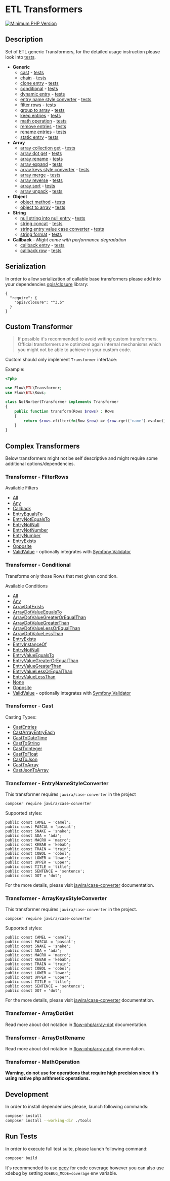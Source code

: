 # ETL Transformers

[![Minimum PHP Version](https://img.shields.io/badge/php-%3E%3D%207.4-8892BF.svg)](https://php.net/)

## Description

Set of ETL generic Transformers, for the detailed usage instruction please look into [tests](tests/Flow/ETL/Transformer/Tests/Unit).

* **Generic**
    * [cast](src/Flow/ETL/Transformer/CastTransformer.php) - [tests](tests/Flow/ETL/Transformer/Tests/Unit/CastTransformerTest.php) 
    * [chain](src/Flow/ETL/Transformer/ChainTransformer.php) - [tests](tests/Flow/ETL/Transformer/Tests/Unit/ChainTransformerTest.php) 
    * [clone entry](src/Flow/ETL/Transformer/CloneEntryTransformer.php) - [tests](tests/Flow/ETL/Transformer/Tests/Unit/CloneEntryTransformerTest.php) 
    * [conditional](src/Flow/ETL/Transformer/ConditionalTransformer.php) - [tests](tests/Flow/ETL/Transformer/Tests/Unit/ConditionalTransformerTest.php) 
    * [dynamic entry](src/Flow/ETL/Transformer/DynamicEntryTransformer.php) - [tests](tests/Flow/ETL/Transformer/Tests/Unit/DynamicEntryTransformerTest.php) 
    * [entry name style converter](src/Flow/ETL/Transformer/EntryNameStyleConverterTransformer.php) - [tests](tests/Flow/ETL/Transformer/Tests/Unit/DynamicEntryTransformerTest.php) 
    * [filter rows](src/Flow/ETL/Transformer/FilterRowsTransformer.php) - [tests](tests/Flow/ETL/Transformer/Tests/Unit/FilterRowsTransformerTest.php) 
    * [group to array](src/Flow/ETL/Transformer/GroupToArrayTransformer.php) - [tests](tests/Flow/ETL/Transformer/Tests/Unit/GroupToArrayTransformerTest.php) 
    * [keep entries](src/Flow/ETL/Transformer/KeepEntriesTransformer.php) - [tests](tests/Flow/ETL/Transformer/Tests/Unit/KeepEntriesTransformerTest.php) 
    * [math operation](src/Flow/ETL/Transformer/MathOperationTransformer.php) - [tests](tests/Flow/ETL/Transformer/Tests/Unit/MathOperationTransformerTest.php) 
    * [remove entries](src/Flow/ETL/Transformer/RemoveEntriesTransformer.php) - [tests](tests/Flow/ETL/Transformer/Tests/Unit/RemoveEntriesTransformerTest.php) 
    * [rename entries](src/Flow/ETL/Transformer/RenameEntriesTransformer.php) - [tests](tests/Flow/ETL/Transformer/Tests/Unit/RenameEntriesTransformerTest.php) 
    * [static entry](src/Flow/ETL/Transformer/StaticEntryTransformer.php) - [tests](tests/Flow/ETL/Transformer/Tests/Unit/StaticEntryTransformerTest.php) 
* **Array**
    * [array collection get](src/Flow/ETL/Transformer/ArrayCollectionGetTransformer.php) - [tests](tests/Flow/ETL/Transformer/Tests/Unit/ArrayCollectionGetTransformerTest.php)
    * [array dot get](src/Flow/ETL/Transformer/ArrayDotGetTransformer.php) - [tests](tests/Flow/ETL/Transformer/Tests/Unit/ArrayDotGetTransformerTest.php)
    * [array rename](src/Flow/ETL/Transformer/ArrayDotRenameTransformer.php) - [tests](tests/Flow/ETL/Transformer/Tests/Unit/ArrayDotRenameTransformerTest.php)
    * [array expand](src/Flow/ETL/Transformer/ArrayExpandTransformer.php) - [tests](tests/Flow/ETL/Transformer/Tests/Unit/ArrayExpandTransformerTest.php)
    * [array keys style converter](src/Flow/ETL/Transformer/ArrayKeysStyleConverterTransformer.php) - [tests](tests/Flow/ETL/Transformer/Tests/Unit/ArrayKeysStyleConverterTransformerTest.php)
    * [array merge](src/Flow/ETL/Transformer/ArrayMergeTransformer.php) - [tests](tests/Flow/ETL/Transformer/Tests/Unit/ArrayMergeTransformerTest.php)
    * [array reverse](src/Flow/ETL/Transformer/ArrayMergeTransformer.php) - [tests](tests/Flow/ETL/Transformer/Tests/Unit/ArrayMergeTransformerTest.php)
    * [array sort](src/Flow/ETL/Transformer/ArraySortTransformer.php) - [tests](tests/Flow/ETL/Transformer/Tests/Unit/ArraySortTransformerTest.php)
    * [array unpack](src/Flow/ETL/Transformer/ArrayUnpackTransformer.php) - [tests](tests/Flow/ETL/Transformer/Tests/Unit/ArrayUnpackTransformerTest.php)
* **Object**
    * [object method](src/Flow/ETL/Transformer/ObjectMethodTransformer.php) - [tests](tests/Flow/ETL/Transformer/Tests/Unit/ObjectMethodTransformerTest.php)
    * [object to array](src/Flow/ETL/Transformer/ObjectToArrayTransformer.php) - [tests](tests/Flow/ETL/Transformer/Tests/Unit/ObjectToArrayTransformerTest.php)
* **String**
    * [null string into null entry](src/Flow/ETL/Transformer/NullStringIntoNullEntryTransformer.php) - [tests](tests/Flow/ETL/Transformer/Tests/Unit/NullStringIntoNullEntryTransformerTest.php)
    * [string concat](src/Flow/ETL/Transformer/StringConcatTransformer.php) - [tests](tests/Flow/ETL/Transformer/Tests/Unit/StringConcatTransformerTest.php)
    * [string entry value case converter](src/Flow/ETL/Transformer/StringEntryValueCaseConverterTransformer.php) - [tests](tests/Flow/ETL/Transformer/Tests/Unit/StringEntryValueCaseConverterTransformerTest.php)
    * [string format](src/Flow/ETL/Transformer/StringFormatTransformer.php) - [tests](tests/Flow/ETL/Transformer/Tests/Unit/StringFormatTransformerTest.php)
* **Callback** - *Might come with performance degradation*
    * [callback entry](src/Flow/ETL/Transformer/CallbackEntryTransformer.php) - [tests](tests/Flow/ETL/Transformer/Tests/Unit/CallbackEntryTransformerTest.php)
    * [callback row](src/Flow/ETL/Transformer/CallbackRowTransformer.php) - [tests](tests/Flow/ETL/Transformer/Tests/Unit/CallbackRowTransformerTest.php)    

## Serialization

In order to allow serialization of callable base transformers please
add into your dependencies [opis/closure](https://github.com/opis/closure) library:

```
{
  "require": {
    "opis/closure": "^3.5"
  }
}
```


## Custom Transformer

> If possible it's recommended to avoid writing custom transformers. Official transformers are optimized 
> again internal mechanisms which you might not be able to achieve in your custom code. 


Custom should only implement `Transformer` interface: 

Example: 
```php
<?php

use Flow\ETL\Transformer;
use Flow\ETL\Rows;

class NotNorbertTransformer implements Transformer
{
    public function transform(Rows $rows) : Rows
    {
        return $rows->filter(fn(Row $row) => $row->get('name')->value() !== "Norbert");
    }
}
```

## Complex Transformers

Below transformers might not be self descriptive and might require some additional options/dependencies. 

### Transformer - FilterRows

Available Filters

- [All](src/Flow/ETL/Transformer/Filter/Filter/All.php)
- [Any](src/Flow/ETL/Transformer/Filter/Filter/Any.php)
- [Callback](src/Flow/ETL/Transformer/Filter/Filter/Callback.php)
- [EntryEqualsTo](src/Flow/ETL/Transformer/Filter/Filter/EntryEqualsTo.php)
- [EntryNotEqualsTo](src/Flow/ETL/Transformer/Filter/Filter/EntryNotEqualsTo.php)
- [EntryNotNull](src/Flow/ETL/Transformer/Filter/Filter/EntryNotNull.php)
- [EntryNotNumber](src/Flow/ETL/Transformer/Filter/Filter/EntryNotNumber.php)
- [EntryNumber](src/Flow/ETL/Transformer/Filter/Filter/EntryNumber.php)
- [EntryExists](src/Flow/ETL/Transformer/Filter/Filter/EntryExists.php)
- [Opposite](src/Flow/ETL/Transformer/Filter/Filter/Opposite.php)
- [ValidValue](src/Flow/ETL/Transformer/Filter/Filter/ValidValue.php) - optionally integrates with [Symfony Validator](https://github.com/symfony/validator)

### Transformer - Conditional

Transforms only those Rows that met given condition.

Available Conditions 

- [All](src/Flow/ETL/Transformer/Condition/All.php)
- [Any](src/Flow/ETL/Transformer/Condition/Any.php)
- [ArrayDotExists](src/Flow/ETL/Transformer/Condition/ArrayDotExists.php)
- [ArrayDotValueEqualsTo](src/Flow/ETL/Transformer/Condition/ArrayDotValueEqualsTo.php)
- [ArrayDotValueGreaterOrEqualThan](src/Flow/ETL/Transformer/Condition/ArrayDotValueGreaterOrEqualThan.php)
- [ArrayDotValueGreaterThan](src/Flow/ETL/Transformer/Condition/ArrayDotValueGreaterThan.php)
- [ArrayDotValueLessOrEqualThan](src/Flow/ETL/Transformer/Condition/ArrayDotValueLessOrEqualThan.php)
- [ArrayDotValueLessThan](src/Flow/ETL/Transformer/Condition/ArrayDotValueLessThan.php)
- [EntryExists](src/Flow/ETL/Transformer/Condition/EntryExists.php)
- [EntryInstanceOf](src/Flow/ETL/Transformer/Condition/EntryInstanceOf.php)
- [EntryNotNull](src/Flow/ETL/Transformer/Condition/EntryNotNull.php)
- [EntryValueEqualsTo](src/Flow/ETL/Transformer/Condition/EntryValueEqualsTo.php)
- [EntryValueGreaterOrEqualThan](src/Flow/ETL/Transformer/Condition/EntryValueGreaterOrEqualThan.php)
- [EntryValueGreaterThan](src/Flow/ETL/Transformer/Condition/EntryValueGreaterThan.php)
- [EntryValueLessOrEqualThan](src/Flow/ETL/Transformer/Condition/EntryValueLessOrEqualThan.php)
- [EntryValueLessThan](src/Flow/ETL/Transformer/Condition/EntryValueLessThan.php)
- [None](src/Flow/ETL/Transformer/Condition/None.php)
- [Opposite](src/Flow/ETL/Transformer/Condition/Opposite.php)
- [ValidValue](src/Flow/ETL/Transformer/Condition/ValidValue) - optionally integrates with [Symfony Validator](https://github.com/symfony/validator)


### Transformer - Cast


Casting Types: 

* [CastEntries](src/Flow/ETL/Transformer/Cast/CastEntries.php)
* [CastArrayEntryEach](src/Flow/ETL/Transformer/Cast/CastArrayEntryEach.php)  
* [CastToDateTime](src/Flow/ETL/Transformer/Cast/CastToDateTime.php)
* [CastToString](src/Flow/ETL/Transformer/Cast/CastToString.php)
* [CastToInteger](src/Flow/ETL/Transformer/Cast/CastToInteger.php)
* [CastToFloat](src/Flow/ETL/Transformer/Cast/CastToFloat.php)  
* [CastToJson](src/Flow/ETL/Transformer/Cast/CastToJson.php)
* [CastToArray](src/Flow/ETL/Transformer/Cast/CastToArray.php)
* [CastJsonToArray](src/Flow/ETL/Transformer/Cast/CastJsonToArray.php)

### Transformer - EntryNameStyleConverter

This transformer requires `jawira/case-converter` in the project

```
composer require jawira/case-converter
```

Supported styles: 

``` 
public const CAMEL = 'camel';
public const PASCAL = 'pascal';
public const SNAKE = 'snake';
public const ADA = 'ada';
public const MACRO = 'macro';
public const KEBAB = 'kebab';
public const TRAIN = 'train';
public const COBOL = 'cobol';
public const LOWER = 'lower';
public const UPPER = 'upper';
public const TITLE = 'title';
public const SENTENCE = 'sentence';
public const DOT = 'dot';
```

For the more details, please visit [jawira/case-converter](https://github.com/jawira/case-converter) documentation.

### Transformer - ArrayKeysStyleConverter

This transformer requires `jawira/case-converter` in the project.

```
composer require jawira/case-converter
```

Supported styles:

``` 
public const CAMEL = 'camel';
public const PASCAL = 'pascal';
public const SNAKE = 'snake';
public const ADA = 'ada';
public const MACRO = 'macro';
public const KEBAB = 'kebab';
public const TRAIN = 'train';
public const COBOL = 'cobol';
public const LOWER = 'lower';
public const UPPER = 'upper';
public const TITLE = 'title';
public const SENTENCE = 'sentence';
public const DOT = 'dot';
```

For the more details, please visit [jawira/case-converter](https://github.com/jawira/case-converter) documentation.

### Transformer - ArrayDotGet

Read more about dot notation in [flow-php/array-dot](https://github.com/flow-php/array-dot) documentation.

### Transformer - ArrayDotRename

Read more about dot notation in [flow-php/array-dot](https://github.com/flow-php/array-dot) doumentation.

### Transformer - MathOperation

**Warning, do not use for operations that require high precision since it's using native php arithmetic operations.**

## Development

In order to install dependencies please, launch following commands:

```bash
composer install
composer install --working-dir ./tools
```

## Run Tests

In order to execute full test suite, please launch following command:

```bash
composer build
```

It's recommended to use [pcov](https://pecl.php.net/package/pcov) for code coverage however you can also use
xdebug by setting `XDEBUG_MODE=coverage` env variable.
